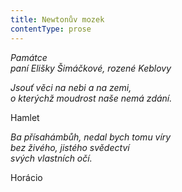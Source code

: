 ```yaml
---
title: Newtonův mozek
contentType: prose
---
```


_Památce  
paní Elišky Šimáčkové, rozené Keblovy_

_Jsouť věci na nebi a na zemi,  
o kterýchž moudrost naše nemá zdání._

Hamlet

_Ba přísahámbůh, nedal bych tomu víry  
bez živého, jistého svědectví  
svých vlastních očí._

Horácio
